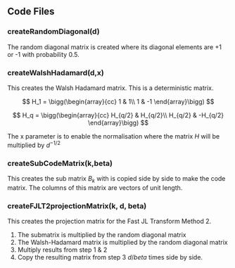 ## Code Files

### createRandomDiagonal(d)

The random diagonal matrix is created where its diagonal elements are +1 or -1 with probability 0.5.

### createWalshHadamard(d,x)

This creates the Walsh Hadamard matrix. This is a deterministic matrix.

$$
H_1 = \bigg(\begin{array}{cc} 
1 & 1\\
1 & -1
\end{array}\bigg)
$$

$$
H_q = \bigg(\begin{array}{cc} 
H_{q/2} & H_{q/2}\\
H_{q/2} & -H_{q/2}
\end{array}\bigg)
$$

The x parameter is to enable the normalisation where the matrix $H$ will be multiplied by $d^{-1/2}$

### createSubCodeMatrix(k,beta)

This creates the sub matrix $B_k$ with is copied side by side to make the code matrix. The columns of this matrix are vectors of unit length.

### createFJLT2projectionMatrix(k, d, beta)

This creates the projection matrix for the Fast JL Transform Method 2.

1. The submatrix is multiplied by the random diagonal matrix
2. The Walsh-Hadamard matrix is multiplied by the random diagonal matrix
3. Multiply results from step 1 & 2
4. Copy the resulting matrix from step 3 $d/beta$ times side by side.
